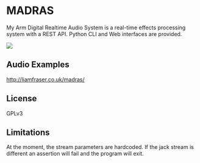 # MADRAS
My Arm Digital Realtime Audio System is a real-time effects processing system with a REST API. Python CLI and Web interfaces are provided.

![](http://liamfraser.co.uk/madras/webiface.png)

## Audio Examples
http://liamfraser.co.uk/madras/

## License
GPLv3

## Limitations
At the moment, the stream parameters are hardcoded. If the jack stream is different an assertion will fail and the program will exit.

